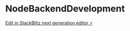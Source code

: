 # NodeBackendDevelopment

[Edit in StackBlitz next generation editor ⚡️](https://stackblitz.com/~/github.com/tsunderesoul95/NodeBackendDevelopment)